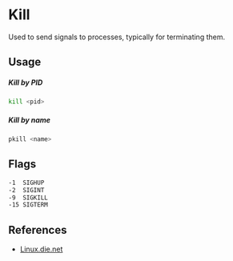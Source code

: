 # Kill

Used to send signals to processes, typically for terminating them.

## Usage

##### Kill by PID

```bash
kill <pid>
```

##### Kill by name

```bash
pkill <name>
```

## Flags

```bash
-1  SIGHUP
-2  SIGINT
-9  SIGKILL
-15 SIGTERM
```

## References

- [Linux.die.net](https://linux.die.net/man/3/kill)
